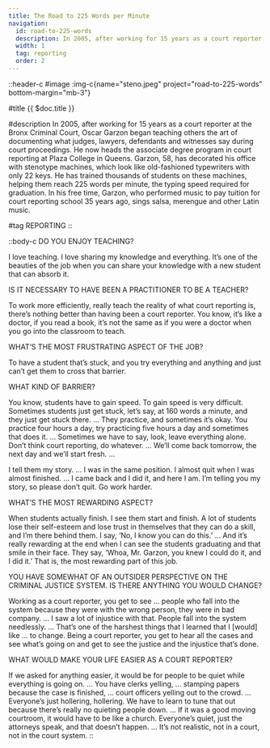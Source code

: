 ```yaml
---
title: The Road to 225 Words per Minute
navigation:
  id: road-to-225-words
  description: In 2005, after working for 15 years as a court reporter at the Bronx Criminal Court, Oscar Garzon began teaching others the art of documenting what judges, lawyers, defendants and witnesses say during court proceedings...
  width: 1
  tag: reporting
  order: 2
---
```


::header-c
#image
:img-c{name="steno.jpeg" project="road-to-225-words" bottom-margin="mb-3"}

#title
{{ $doc.title }}

#description
In 2005, after working for 15 years as a court reporter at the Bronx Criminal Court, Oscar Garzon began teaching others the art of documenting what judges, lawyers, defendants and witnesses say during court proceedings. He now heads the associate degree program in court reporting at Plaza College in Queens. Garzon, 58, has decorated his office with stenotype machines, which look like old-fashioned typewriters with only 22 keys. He has trained thousands of students on these machines, helping them reach 225 words per minute, the typing speed required for graduation. In his free time, Garzon, who performed music to pay tuition for court reporting school 35 years ago, sings salsa, merengue and other Latin music.

#tag
REPORTING
::

::body-c
DO YOU ENJOY TEACHING?

I love teaching. I love sharing my knowledge and everything. It’s one of the beauties of the job when you can share your knowledge with a new student that can absorb it.

IS IT NECESSARY TO HAVE BEEN A PRACTITIONER TO BE A TEACHER?

To work more efficiently, really teach the reality of what court reporting is, there’s nothing better than having been a court reporter. You know, it’s like a doctor, if you read a book, it’s not the same as if you were a doctor when you go into the classroom to teach.

WHAT’S THE MOST FRUSTRATING ASPECT OF THE JOB?

To have a student that’s stuck, and you try everything and anything and just can’t get them to cross that barrier.

WHAT KIND OF BARRIER?

You know, students have to gain speed. To gain speed is very difficult. Sometimes students just get stuck, let’s say, at 160 words a minute, and they just get stuck there. … They practice, and sometimes it’s okay. You practice four hours a day, try practicing five hours a day and sometimes that does it. … Sometimes we have to say, look, leave everything alone. Don’t think court reporting, do whatever. … We’ll come back tomorrow, the next day and we’ll start fresh. …

I tell them my story. … I was in the same position. I almost quit when I was almost finished. … I came back and I did it, and here I am. I’m telling you my story, so please don’t quit. Go work harder.

WHAT’S THE MOST REWARDING ASPECT?

When students actually finish. I see them start and finish. A lot of students lose their self-esteem and lose trust in themselves that they can do a skill, and I’m there behind them. I say, ‘No, I know you can do this.’ … And it’s really rewarding at the end when I can see the students graduating and that smile in their face. They say, ‘Whoa, Mr. Garzon, you knew I could do it, and I did it.’ That is, the most rewarding part of this job.

YOU HAVE SOMEWHAT OF AN OUTSIDER PERSPECTIVE ON THE CRIMINAL JUSTICE SYSTEM. IS THERE ANYTHING YOU WOULD CHANGE?

Working as a court reporter, you get to see … people who fall into the system because they were with the wrong person, they were in bad company. … I saw a lot of injustice with that. People fall into the system needlessly. … That’s one of the harshest things that I learned that I [would] like … to change. Being a court reporter, you get to hear all the cases and see what’s going on and get to see the justice and the injustice that’s done.

WHAT WOULD MAKE YOUR LIFE EASIER AS A COURT REPORTER?

If we asked for anything easier, it would be for people to be quiet while everything is going on. … You have clerks yelling, … stamping papers because the case is finished, … court officers yelling out to the crowd. … Everyone’s just hollering, hollering. We have to learn to tune that out because there’s really no quieting people down. … If it was a good moving courtroom, it would have to be like a church. Everyone’s quiet, just the attorneys speak, and that doesn’t happen. … It’s not realistic, not in a court, not in the court system.
::
